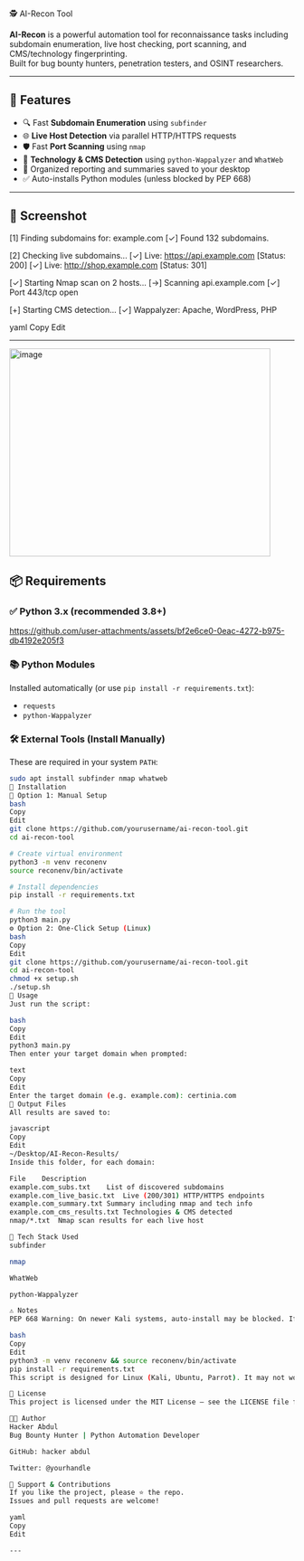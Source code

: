 🕵️ AI-Recon Tool

**AI-Recon** is a powerful automation tool for reconnaissance tasks including subdomain enumeration, live host checking, port scanning, and CMS/technology fingerprinting.  
Built for bug bounty hunters, penetration testers, and OSINT researchers.

---

## 🚀 Features

- 🔍 Fast **Subdomain Enumeration** using `subfinder`
- 🌐 **Live Host Detection** via parallel HTTP/HTTPS requests
- 🛡️ Fast **Port Scanning** using `nmap`
- 🧠 **Technology & CMS Detection** using `python-Wappalyzer` and `WhatWeb`
- 📁 Organized reporting and summaries saved to your desktop
- ✅ Auto-installs Python modules (unless blocked by PEP 668)

---

## 📸 Screenshot

[1] Finding subdomains for: example.com
[✓] Found 132 subdomains.

[2] Checking live subdomains...
[✓] Live: https://api.example.com [Status: 200]
[✓] Live: http://shop.example.com [Status: 301]

[✓] Starting Nmap scan on 2 hosts...
[→] Scanning api.example.com
[✓] Port 443/tcp open

[+] Starting CMS detection...
[✓] Wappalyzer: Apache, WordPress, PHP

yaml
Copy
Edit

---
<img width="461" height="368" alt="image" src="https://github.com/user-attachments/assets/9a4fd0e5-fd09-4d94-9faf-9441de3c7549" />


## 📦 Requirements

### ✅ Python 3.x (recommended 3.8+)





https://github.com/user-attachments/assets/bf2e6ce0-0eac-4272-b975-db4192e205f3



### 📚 Python Modules

Installed automatically (or use `pip install -r requirements.txt`):
- `requests`
- `python-Wappalyzer`

### 🛠 External Tools (Install Manually)

These are required in your system `PATH`:

```bash
sudo apt install subfinder nmap whatweb
🔧 Installation
🧰 Option 1: Manual Setup
bash
Copy
Edit
git clone https://github.com/yourusername/ai-recon-tool.git
cd ai-recon-tool

# Create virtual environment
python3 -m venv reconenv
source reconenv/bin/activate

# Install dependencies
pip install -r requirements.txt

# Run the tool
python3 main.py
⚙️ Option 2: One-Click Setup (Linux)
bash
Copy
Edit
git clone https://github.com/yourusername/ai-recon-tool.git
cd ai-recon-tool
chmod +x setup.sh
./setup.sh
🚀 Usage
Just run the script:

bash
Copy
Edit
python3 main.py
Then enter your target domain when prompted:

text
Copy
Edit
Enter the target domain (e.g. example.com): certinia.com
📁 Output Files
All results are saved to:

javascript
Copy
Edit
~/Desktop/AI-Recon-Results/
Inside this folder, for each domain:

File	Description
example.com_subs.txt	List of discovered subdomains
example.com_live_basic.txt	Live (200/301) HTTP/HTTPS endpoints
example.com_summary.txt	Summary including nmap and tech info
example.com_cms_results.txt	Technologies & CMS detected
nmap/*.txt	Nmap scan results for each live host

🧠 Tech Stack Used
subfinder

nmap

WhatWeb

python-Wappalyzer

⚠️ Notes
PEP 668 Warning: On newer Kali systems, auto-install may be blocked. If so, use:

bash
Copy
Edit
python3 -m venv reconenv && source reconenv/bin/activate
pip install -r requirements.txt
This script is designed for Linux (Kali, Ubuntu, Parrot). It may not work on Windows without WSL or Docker.

🧾 License
This project is licensed under the MIT License – see the LICENSE file for details.

👨‍💻 Author
Hacker Abdul
Bug Bounty Hunter | Python Automation Developer

GitHub: hacker abdul

Twitter: @yourhandle

🌟 Support & Contributions
If you like the project, please ⭐ the repo.
Issues and pull requests are welcome!

yaml
Copy
Edit

---


